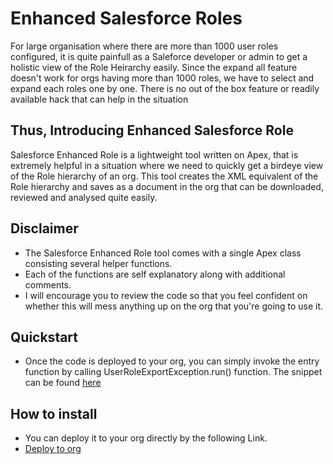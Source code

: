 # Enhanced Salesforce Roles

For large organisation where there are more than 1000 user roles configured, it is quite painfull as a Saleforce developer or admin to get a holistic view of the Role Heirarchy easily.
Since the expand all feature doesn't work for orgs having more than 1000 roles, we have to select and expand each roles one by one. There is no out of the box feature or readily available 
hack that can help in the situation

## Thus, Introducing Enhanced Salesforce Role

Salesforce Enhanced Role is a lightweight tool written on Apex, that is extremely helpful in a situation where we need to quickly get a birdeye view of the Role hierarchy of an org.
This tool creates the XML equivalent of the Role hierarchy and saves as a document in the org that can be downloaded, reviewed and analysed quite easily.

## Disclaimer

- The Salesforce Enhanced Role tool comes with a single Apex class consisting several helper functions. 
- Each of the functions are self explanatory along with additional comments.
- I will encourage you to review the code so that you feel confident on whether this will mess anything up on the org that you're going to use it.

## Quickstart

- Once the code is deployed to your org, you can simply invoke the entry function 
by calling UserRoleExportException.run() function. The snippet can be found [here](https://github.com/KushalB/EnhancedSalesforceRoles/blob/master/scripts/apex/runRoleManager.apex)

## How to install

- You can deploy it to your org directly by the following Link.
- [Deploy to org](https://githubsfdeploy.herokuapp.com/?owner=KushalB&repo=EnhancedSalesforceRoles)
